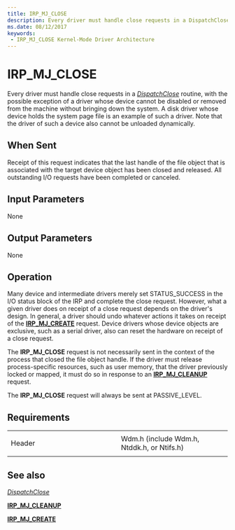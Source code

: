 ```yaml
---
title: IRP_MJ_CLOSE
description: Every driver must handle close requests in a DispatchClose routine, with the possible exception of a driver whose device cannot be disabled or removed from the machine without bringing down the system.
ms.date: 08/12/2017
keywords:
 - IRP_MJ_CLOSE Kernel-Mode Driver Architecture
---
```


# IRP\_MJ\_CLOSE


Every driver must handle close requests in a [*DispatchClose*](separate-dispatchcreate-and-dispatchclose-routines.md) routine, with the possible exception of a driver whose device cannot be disabled or removed from the machine without bringing down the system. A disk driver whose device holds the system page file is an example of such a driver. Note that the driver of such a device also cannot be unloaded dynamically.

## When Sent

Receipt of this request indicates that the last handle of the file object that is associated with the target device object has been closed and released. All outstanding I/O requests have been completed or canceled.

## Input Parameters


None

## Output Parameters


None

## Operation

Many device and intermediate drivers merely set STATUS\_SUCCESS in the I/O status block of the IRP and complete the close request. However, what a given driver does on receipt of a close request depends on the driver's design. In general, a driver should undo whatever actions it takes on receipt of the [**IRP\_MJ\_CREATE**](irp-mj-create.md) request. Device drivers whose device objects are exclusive, such as a serial driver, also can reset the hardware on receipt of a close request.

The **IRP\_MJ\_CLOSE** request is not necessarily sent in the context of the process that closed the file object handle. If the driver must release process-specific resources, such as user memory, that the driver previously locked or mapped, it must do so in response to an [**IRP\_MJ\_CLEANUP**](irp-mj-cleanup.md) request.

The **IRP\_MJ\_CLOSE** request will always be sent at PASSIVE\_LEVEL.

## Requirements

<table>
<colgroup>
<col width="50%" />
<col width="50%" />
</colgroup>
<tbody>
<tr class="odd">
<td><p>Header</p></td>
<td>Wdm.h (include Wdm.h, Ntddk.h, or Ntifs.h)</td>
</tr>
</tbody>
</table>

## See also

[*DispatchClose*](separate-dispatchcreate-and-dispatchclose-routines.md)

[**IRP\_MJ\_CLEANUP**](irp-mj-cleanup.md)

[**IRP\_MJ\_CREATE**](irp-mj-create.md)

 

 





